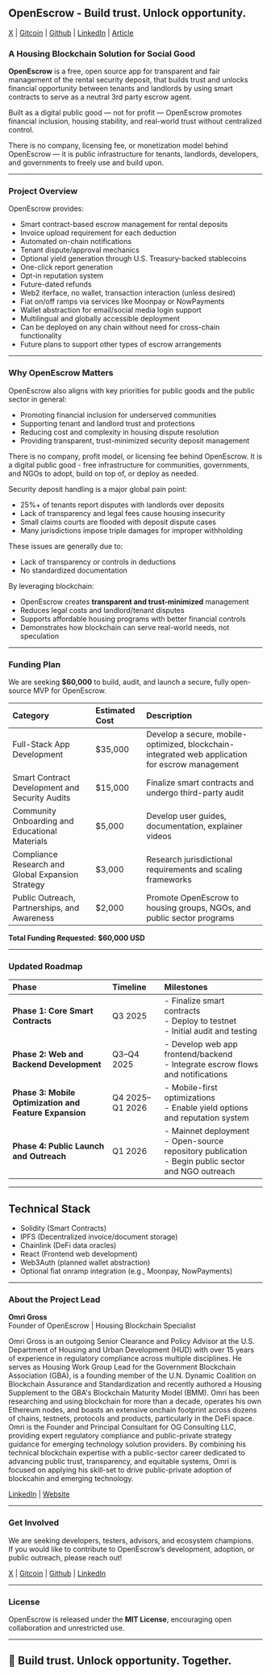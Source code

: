 ## OpenEscrow - Build trust. Unlock opportunity.

[X](https://x.com/0penEscrow) | [Gitcoin](https://explorer.gitcoin.co/#/projects/0x05a570572fd3b79ac1f9a9f214db9bfd174c42786e14c314152fb8300a7c37f1) | [Github](https://github.com/omslice/OpenEscrow) | [LinkedIn](https://www.linkedin.com/company/openescrow) | [Article](https://docs.google.com/document/d/188zr80-7RBODezQ4k1-SjybDxDOcsVyIbCL1zq5uvf4/edit?usp=sharing)

### A Housing Blockchain Solution for Social Good

**OpenEscrow** is a free, open source app for transparent and fair management of the rental security deposit, that builds trust and unlocks financial opportunity between tenants and landlords by using smart contracts to serve as a neutral 3rd party escrow agent. 

Built as a digital public good — not for profit — OpenEscrow promotes financial inclusion, housing stability, and real-world trust without centralized control.

There is no company, licensing fee, or monetization model behind OpenEscrow — it is public infrastructure for tenants, landlords, developers, and governments to freely use and build upon.

---

### Project Overview

OpenEscrow provides:
- Smart contract-based escrow management for rental deposits
- Invoice upload requirement for each deduction
- Automated on-chain notifications
- Tenant dispute/approval mechanics
- Optional yield generation through U.S. Treasury-backed stablecoins
- One-click report generation
- Opt-in reputation system
- Future-dated refunds
- Web2 iterface, no wallet, transaction interaction (unless desired)
- Fiat on/off ramps via services like Moonpay or NowPayments
- Wallet abstraction for email/social media login support
- Multilingual and globally accessible deployment
- Can be deployed on any chain without need for cross-chain functionality
- Future plans to support other types of escrow arrangements

---

### Why OpenEscrow Matters

OpenEscrow also aligns with key priorities for public goods and the public sector in general:
- Promoting financial inclusion for underserved communities
- Supporting tenant and landlord trust and protections
- Reducing cost and complexity in housing dispute resolution
- Providing transparent, trust-minimized security deposit management

There is no company, profit model, or licensing fee behind OpenEscrow. It is a digital public good - free infrastructure for communities, governments, and NGOs to adopt, build on top of, or deploy as needed.

Security deposit handling is a major global pain point:
- 25%+ of tenants report disputes with landlords over deposits
- Lack of transparency and legal fees cause housing insecurity
- Small claims courts are flooded with deposit dispute cases
- Many jurisdictions impose triple damages for improper withholding

These issues are generally due to:
- Lack of transparency or controls in deductions
- No standardized documentation

By leveraging blockchain:
- OpenEscrow creates **transparent and trust-minimized** management
- Reduces legal costs and landlord/tenant disputes
- Supports affordable housing programs with better financial controls
- Demonstrates how blockchain can serve real-world needs, not speculation

---

### Funding Plan

We are seeking **$60,000** to build, audit, and launch a secure, fully open-source MVP for OpenEscrow.

| Category | Estimated Cost | Description |
|:---|:---|:---|
| Full-Stack App Development | $35,000 | Develop a secure, mobile-optimized, blockchain-integrated web application for escrow management |
| Smart Contract Development and Security Audits | $15,000 | Finalize smart contracts and undergo third-party audit |
| Community Onboarding and Educational Materials | $5,000 | Develop user guides, documentation, explainer videos |
| Compliance Research and Global Expansion Strategy | $3,000 | Research jurisdictional requirements and scaling frameworks |
| Public Outreach, Partnerships, and Awareness | $2,000 | Promote OpenEscrow to housing groups, NGOs, and public sector programs |

**Total Funding Requested:** **$60,000 USD**

---

### Updated Roadmap

| Phase | Timeline | Milestones |
|:---|:---|:---|
| **Phase 1: Core Smart Contracts** | Q3 2025 | - Finalize smart contracts<br>- Deploy to testnet<br>- Initial audit and testing |
| **Phase 2: Web and Backend Development** | Q3–Q4 2025 | - Develop web app frontend/backend<br>- Integrate escrow flows and notifications |
| **Phase 3: Mobile Optimization and Feature Expansion** | Q4 2025–Q1 2026 | - Mobile-first optimizations<br>- Enable yield options and reputation system |
| **Phase 4: Public Launch and Outreach** | Q1 2026 | - Mainnet deployment<br>- Open-source repository publication<br>- Begin public sector and NGO outreach |

---

## Technical Stack

- Solidity (Smart Contracts)
- IPFS (Decentralized invoice/document storage)
- Chainlink (DeFi data oracles)
- React (Frontend web development)
- Web3Auth (planned wallet abstraction)
- Optional fiat onramp integration (e.g., Moonpay, NowPayments)

---

### About the Project Lead

**Omri Gross**  
Founder of OpenEscrow | Housing Blockchain Specialist

Omri Gross is an outgoing Senior Clearance and Policy Advisor at the U.S. Department of Housing and Urban Development (HUD) with over 15 years of experience in regulatory compliance across multiple disciplines. He serves as Housing Work Group Lead for the Government Blockchain Association (GBA), is a founding member of the U.N. Dynamic Coalition on Blockchain Assurance and Standardization and recently authored a Housing Supplement to the GBA's Blockchain Maturity Model (BMM). Omri has been researching and using blockchain for more than a decade, operates his own Ethereum nodes, and boasts an extensive onchain footprint across dozens of chains, testnets, protocols and products, particularly in the DeFi space. Omri is the Founder and Principal Consultant for OG Consulting LLC, providing expert regulatory compliance and public-private strategy guidance for emerging technology solution providers. By combining his technical blockchain expertise with a public-sector career dedicated to advancing public trust, transparency, and equitable systems, Omri is focused on applying his skill-set to drive public-private adoption of blockcahin and emerging technology.

[LinkedIn](https://www.linkedin.com/in/omri-gross/) | [Website](http://www.ogconsultingllc.com)

---

### Get Involved

We are seeking developers, testers, advisors, and ecosystem champions.  
If you would like to contribute to OpenEscrow’s development, adoption, or public outreach, please reach out!

[X](https://x.com/0penEscrow) | [Gitcoin](https://explorer.gitcoin.co/#/projects/0x05a570572fd3b79ac1f9a9f214db9bfd174c42786e14c314152fb8300a7c37f1) | [Github](https://github.com/omslice/OpenEscrow) | [LinkedIn](https://www.linkedin.com/company/openescrow)

---

### License

OpenEscrow is released under the **MIT License**, encouraging open collaboration and unrestricted use.

---

## 🚀 Build trust. Unlock opportunity. Together.
